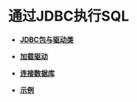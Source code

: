 # 通过JDBC执行SQL<a name="ZH-CN_TOPIC_0241704269"></a>

-   **[JDBC包与驱动类](JDBC包与驱动类.md)**  

-   **[加载驱动](加载驱动.md)**  

-   **[连接数据库](连接数据库.md)**  

-   **[示例](示例-0.md)**  


